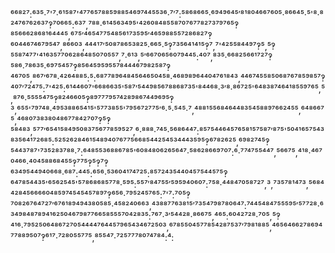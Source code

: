 ⁶⁶⁸²⁷:⁶³⁵·⁷'⁷·⁶¹⁵⁸⁷'⁴⁷⁷⁶⁵⁷⁸⁸⁵⁹⁸⁸⁵⁴⁶⁹⁷⁴⁴⁵⁵³⁶·⁷′⁷:⁵⁸⁶⁸⁶⁶⁵·⁶⁹⁴⁹⁶⁴⁵′⁸¹⁸⁰⁴⁶⁶⁷⁶⁰⁵·⁸⁶⁶⁴⁵·⁵'⁸·⁸²⁴⁷⁶⁷⁶²⁶³⁷‽⁷⁰⁶⁶⁵:⁶³⁷,⁷⁸⁸·⁶¹⁴⁵⁶³⁴⁹⁵'⁴²⁶⁰⁸⁴⁸⁵⁵⁸⁷⁰⁷⁶⁷⁷⁸²⁷³⁷⁹⁷⁶⁵‽⁸⁵⁶⁶⁶²⁸⁶⁸¹⁶⁴⁴⁴⁵,⁶⁷⁵′⁴⁶⁵⁴⁷⁷⁵⁴⁸⁵⁶¹⁷³⁵⁹⁵′⁴⁶⁵⁹⁸⁸⁵⁵⁷²⁸⁶⁸²⁷‽⁶⁰⁴⁴⁶⁷⁴⁶⁷⁹⁵⁴⁷,⁸⁶⁶⁰³,⁴⁴⁴¹⁷′⁵⁰⁸⁷⁸⁶⁵³⁸²⁵·⁶⁶⁵·⁵‽⁷³⁵⁶⁴¹⁴¹⁵‽⁷,⁷'⁴²⁵⁵⁸⁴⁴⁹⁷‽⁵,⁵‽⁵⁵⁸⁷⁴⁷⁷'⁴¹⁶³⁵⁷⁷⁰⁶²⁸⁶⁴⁸⁵⁰⁷⁰⁵⁵⁷,⁷·⁶¹³,⁵′⁶⁶⁷⁰⁶⁵⁶⁰⁷⁹⁴⁴⁵:⁴⁰⁷,⁸³⁵·⁶⁶⁸²⁵⁶⁶¹⁷²⁷‽⁵⁸⁶·⁷⁸⁶³⁵·⁶⁹⁷⁵⁴⁵⁷‽⁸⁵⁶⁴⁵⁹⁵⁹⁵⁵⁷⁸⁴⁴⁴⁶⁷⁹⁸²⁵⁸⁷‽⁴⁶⁷⁰⁵,⁸⁶⁷′⁶⁷⁸·⁴²⁶⁴⁸⁸⁵:⁵:⁶⁸⁷⁷⁸⁹⁶⁴⁸⁴⁵⁶⁴⁶⁵⁰⁴⁵⁸·⁴⁶⁸⁹⁸⁹⁶⁴⁴⁰⁴⁷⁶¹⁸⁴³,⁴⁴⁶⁷⁴⁵⁵⁸⁵⁰⁶⁸⁷⁶⁷⁸⁵⁹⁸⁵⁷‽⁴⁰⁷′⁷²⁴⁷⁵:⁷'⁴²⁵:⁶¹⁴⁴⁶⁰⁷'⁶⁶⁸⁶⁶³⁵'⁵⁸⁷′⁵⁴⁴⁹⁸⁵⁶⁷⁸⁸⁶⁸⁷³⁵'⁸⁴⁴⁶⁸·³′⁸·⁸⁶⁷²⁵'⁶⁴⁸³⁸⁷⁴⁶⁴¹⁸⁵⁵⁹⁷⁶⁵,⁵,⁸⁷⁶·⁵⁵⁵⁵⁴⁷⁵‽⁸²⁴⁶⁶⁰⁵‽⁸⁹⁷⁷⁷⁹⁵⁷⁴²⁸⁹⁸⁶⁷⁴⁴⁹⁶⁹⁵‽³,⁶⁵⁵'⁷⁹⁷⁴⁸·⁴⁹⁵³⁸⁸⁶⁵⁴¹⁵'⁵⁷⁷³⁸⁵⁵'⁷⁹⁵⁶⁷²⁷⁷⁵′⁶·⁵·⁵⁴⁵·⁷,⁴⁸⁸¹⁵⁵⁶⁸⁴⁶⁴⁴⁸³⁵⁴⁵⁸⁸⁹⁷⁶⁶²⁴⁵⁵,⁶⁴⁸⁶⁶⁷⁵,⁴⁶⁸⁰⁷³⁸³⁸⁰⁴⁸⁶⁷⁷⁸⁴²⁷⁰⁷‽⁵‽⁵⁸⁴⁸³,⁵⁷⁷′⁶⁵⁴¹⁵⁸⁴⁹⁵⁰⁸³⁷⁵⁶⁷⁷⁸⁵⁹⁵²⁷,⁶·⁸⁸⁸·⁷⁴⁵·⁵⁶⁸⁶⁴⁴⁷:⁸⁵⁷⁵⁴⁴⁶⁴⁵⁷⁶⁵⁸¹⁵⁷⁵⁸⁷′⁸⁷⁵'⁵⁰⁴¹⁶⁵⁷⁵⁴³⁸³⁵⁶⁴¹⁷²⁶⁸⁵:⁵²⁵²⁶²⁸⁴⁶¹⁵⁴⁸⁹⁴⁰⁷⁶⁷⁷⁵⁶⁶⁸⁵⁴⁴²⁵⁴⁵³⁴⁴⁴³⁵⁹⁵‽⁶⁷⁸²⁶²⁵,⁶⁹⁸²⁷⁴⁵‽⁵⁴⁴³⁷⁸⁷'⁷³⁵²⁸³⁷⁸⁸·⁷:⁶⁴⁸⁵⁵³⁶⁸⁸⁶⁷⁸⁵'⁶⁰⁸⁴⁸⁰⁶²⁶⁵⁶⁴⁷·⁵⁸⁶²⁸⁶⁶⁹⁷⁰⁷:⁶·⁷⁷⁴⁷⁵⁵⁴⁴⁷,⁵⁶⁶⁷⁵,⁴¹⁸·⁴⁶⁷⁰⁴⁶⁶·⁴⁰⁴⁵⁸⁸⁶⁸⁴⁵⁵‽⁷⁷⁵‽⁵‽⁷‽⁶³⁴⁹⁵⁴⁴⁹⁴⁰⁶⁶⁸·⁶⁸⁷:⁴⁴⁵:⁶⁵⁶·⁵³⁶⁰⁴¹⁷⁴⁷²⁵:⁸⁵⁷²⁴³⁵⁴⁴⁰⁴⁵⁷⁵⁴⁴⁵⁷⁵‽⁶⁴⁷⁸⁵⁴⁴³⁵'⁶⁵⁶²⁵⁴⁵'⁵⁷⁸⁶⁸⁶⁸⁵⁷⁷⁸·⁵⁹⁵:⁵⁵⁷′⁸⁴⁷⁵⁵′⁵⁹⁵⁹⁴⁰⁶⁰⁷:⁷⁵⁸·⁴⁴⁸⁴⁷⁰⁵⁸⁷²⁷,³,⁷³⁵⁷⁸¹⁴⁷³,⁵⁶⁸⁴⁴²⁸⁴⁵⁶⁶⁶⁶⁰⁴⁸⁵⁹⁷⁴⁵⁴⁵⁴⁵⁷⁸⁹⁷‽⁶⁵⁶·⁷⁹⁵²⁴⁵⁷⁶⁵:⁷'⁷:⁷⁰⁵‽⁷⁰⁸²⁶⁷⁶⁴⁷²⁷′⁶⁷⁶¹⁸⁹⁴⁹⁴³⁸⁰⁵⁸⁵·⁴⁵⁸²⁴⁰⁶⁶³,⁴³⁸⁸⁷⁷⁶³⁸¹⁵′⁷³⁵⁴⁷⁹⁸⁷⁸⁰⁶⁴⁷:⁷⁴⁴⁵⁴⁸⁴⁷⁵⁵⁵⁹⁵′⁵⁷⁷²⁸·⁶³⁴⁹⁸⁴⁸⁷⁸⁹⁴¹⁶²⁵⁰⁴⁶⁷⁹⁸⁷⁷⁶⁶⁵⁸⁵⁵⁵⁷⁰⁴²⁸³⁵:⁷⁶⁷·³′⁵⁴⁴²⁸·⁸⁶⁶⁷⁵,⁴⁶⁵:⁶⁰⁴²⁷²⁸·⁷⁰⁵,⁵‽⁴¹⁶·⁷⁹⁵²⁵⁰⁶⁴⁸⁶⁷²⁷⁰⁵⁴⁴⁴⁴⁷⁶⁴⁴⁵⁷⁹⁶⁵⁴³⁴⁶⁷²⁵⁰³,⁶⁷⁸⁵⁵⁰⁴⁵⁷⁷⁸⁵⁴²⁸⁷⁵³⁷′⁷⁹⁸¹⁸⁸⁵,⁴⁶⁵⁶⁴⁶⁶²⁷⁸⁶⁹⁴⁷⁷⁸⁸⁹⁵⁰⁷‽⁶¹⁷·⁷²⁸⁰⁵⁵⁷⁷⁵,⁸⁵⁵⁴⁷·⁷²⁵⁷⁷⁷⁸⁰⁷⁴⁷⁸⁴:⁴:
